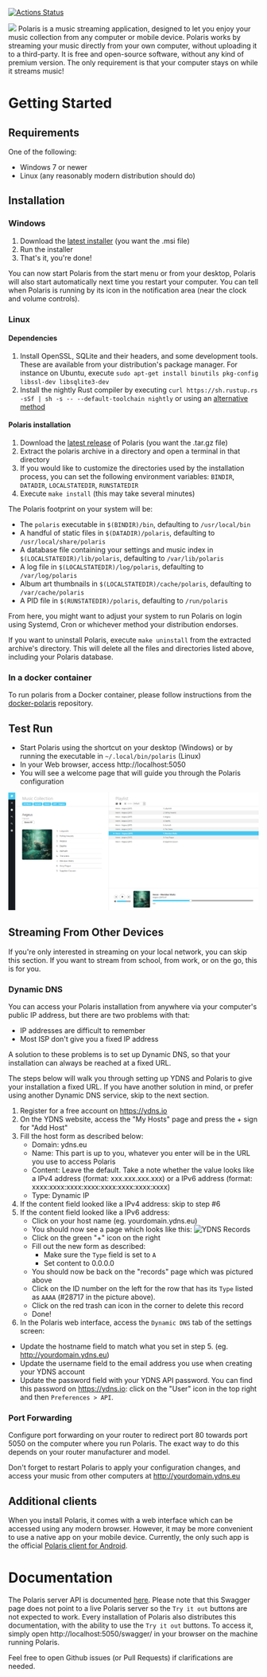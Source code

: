 [![Actions Status](https://github.com/agersant/polaris/workflows/Build/badge.svg)](https://github.com/agersant/polaris/actions)

<img src="res/readme/logo.png?raw=true"/>
Polaris is a music streaming application, designed to let you enjoy your music collection from any computer or mobile device. Polaris works by streaming your music directly from your own computer, without uploading it to a third-party. It is free and open-source software, without any kind of premium version. The only requirement is that your computer stays on while it streams music!

# Getting Started

## Requirements

One of the following:
- Windows 7 or newer
- Linux (any reasonably modern distribution should do)

## Installation

### Windows
1. Download the [latest installer](https://github.com/agersant/polaris/releases/latest) (you want the .msi file)
2. Run the installer
3. That's it, you're done!

You can now start Polaris from the start menu or from your desktop, Polaris will also start automatically next time you restart your computer. You can tell when Polaris is running by its icon in the notification area (near the clock and volume controls).

### Linux

#### Dependencies

1. Install OpenSSL, SQLite and their headers, and some development tools. These are available from your distribution's package manager. For instance on Ubuntu, execute `sudo apt-get install binutils pkg-config libssl-dev libsqlite3-dev`
2. Install the nightly Rust compiler by executing `curl https://sh.rustup.rs -sSf | sh -s -- --default-toolchain nightly` or using an [alternative method](https://www.rust-lang.org/en-US/install.html)

#### Polaris installation
1. Download the [latest release]((https://github.com/agersant/polaris/releases/latest)) of Polaris (you want the .tar.gz file)
2. Extract the polaris archive in a directory and open a terminal in that directory
3. If you would like to customize the directories used by the installation process, you can set the following environment variables: `BINDIR`, `DATADIR`, `LOCALSTATEDIR`, `RUNSTATEDIR`
4. Execute `make install` (this may take several minutes)

The Polaris footprint on your system will be:
- The `polaris` executable in `$(BINDIR)/bin`, defaulting to `/usr/local/bin`
- A handful of static files in `$(DATADIR)/polaris`, defaulting to `/usr/local/share/polaris`
- A database file containing your settings and music index in `$(LOCALSTATEDIR)/lib/polaris`, defaulting to `/var/lib/polaris`
- A log file in `$(LOCALSTATEDIR)/log/polaris`, defaulting to `/var/log/polaris`
- Album art thumbnails in `$(LOCALSTATEDIR)/cache/polaris`, defaulting to `/var/cache/polaris`
- A  PID file in `$(RUNSTATEDIR)/polaris`, defaulting to `/run/polaris`

From here, you might want to adjust your system to run Polaris on login using Systemd, Cron or whichever method your distribution endorses.

If you want to uninstall Polaris, execute `make uninstall` from the extracted archive's directory. This will delete all the files and directories listed above, including your Polaris database.

### In a docker container

To run polaris from a Docker container, please follow instructions from the [docker-polaris](https://github.com/ogarcia/docker-polaris) repository.

## Test Run

- Start Polaris using the shortcut on your desktop (Windows) or by running the executable in `~/.local/bin/polaris` (Linux)
- In your Web browser, access http://localhost:5050
- You will see a welcome page that will guide you through the Polaris configuration

![Polaris Web UI](res/readme/web_ui.png?raw=true "Polaris Web UI")

## Streaming From Other Devices

If you're only interested in streaming on your local network, you can skip this section. If you want to stream from school, from work, or on the go, this is for you.

### Dynamic DNS

You can access your Polaris installation from anywhere via your computer's public IP address, but there are two problems with that:
- IP addresses are difficult to remember
- Most ISP don't give you a fixed IP address

A solution to these problems is to set up Dynamic DNS, so that your installation can always be reached at a fixed URL.

The steps below will walk you through setting up YDNS and Polaris to give your installation a fixed URL. If you have another solution in mind, or prefer using another Dynamic DNS service, skip to the next section.

1. Register for a free account on https://ydns.io
2. On the YDNS website, access the "My Hosts" page and press the + sign for "Add Host"
3. Fill the host form as described below:
	- Domain: ydns.eu
	- Name: This part is up to you, whatever you enter will be in the URL you use to access Polaris
	- Content: Leave the default. Take a note whether the value looks like a IPv4 address (format: xxx.xxx.xxx.xxx) or a IPv6 address (format: xxxx:xxxx:xxxx:xxxx:xxxx:xxxx:xxxx:xxxx)
	- Type: Dynamic IP
4. If the content field looked like a IPv4 address:	skip to step #6
5. If the content field looked like a IPv6 address:
	- Click on your host name (eg. yourdomain.ydns.eu)
    - You should now see a page which looks like this:
	![YDNS Records](res/readme/ydns_records.png?raw=true "YDNS Records")
	- Click on the green "+" icon on the right
	- Fill out the new form as described:
		- Make sure the `Type` field is set to `A`
		- Set content to 0.0.0.0
	- You should now be back on the "records" page which was pictured above
	- Click on the ID number on the left for the row that has its `Type` listed as `AAAA` (#28717 in the picture above).
	- Click on the red trash can icon in the corner to delete this record
	- Done!
6. In the Polaris web interface, access the `Dynamic DNS` tab of the settings screen:
- Update the hostname field to match what you set in step 5. (eg. http://yourdomain.ydns.eu)
- Update the username field to the email address you use when creating your YDNS account
- Update the password field with your YDNS API password. You can find this password on https://ydns.io: click on the "User" icon in the top right and then `Preferences > API`.

### Port Forwarding
Configure port forwarding on your router to redirect port 80 towards port 5050 on the computer where you run Polaris. The exact way to do this depends on your router manufacturer and model.

Don't forget to restart Polaris to apply your configuration changes, and access your music from other computers at http://yourdomain.ydns.eu

## Additional clients
When you install Polaris, it comes with a web interface which can be accessed using any modern browser. However, it may be more convenient to use a native app on your mobile device. Currently, the only such app is the official [Polaris client for Android](https://github.com/agersant/polaris-android).

# Documentation

The Polaris server API is documented [here](https://agersant.github.io/polaris/swagger/). Please note that this Swagger page does not point to a live Polaris server so the `Try it out` buttons are not expected to work.
Every installation of Polaris also distributes this documentation, with the ability to use the `Try it out` buttons. To access it, simply open http://localhost:5050/swagger/ in your browser on the machine running Polaris.

Feel free to open Github issues (or Pull Requests) if clarifications are needed.
